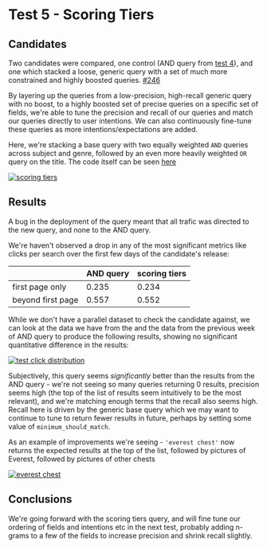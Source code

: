 # Test 5 - Scoring Tiers

## Candidates

Two candidates were compared, one control \(AND query from [test 4](https://github.com/wellcometrust/catalogue/blob/1815824ba326bb32f6178a01c860443a5ca427d0/docs/search_relevance/004_AND_or_OR.md)\), and one which stacked a loose, generic query with a set of much more constrained and highly boosted queries. [\#246](https://github.com/wellcometrust/catalogue/pull/246)

By layering up the queries from a low-precision, high-recall generic query with no boost, to a highly boosted set of precise queries on a specific set of fields, we're able to tune the precision and recall of our queries and match our queries directly to user intentions. We can also continuously fine-tune these queries as more intentions/expectations are added.

Here, we're stacking a base query with two equally weighted `AND` queries across subject and genre, followed by an even more heavily weighted `OR` query on the title. The code itself can be seen [here](https://github.com/wellcometrust/catalogue/blob/39f8289dac0e7f0bf23bfe9341aa50ac67131b24/api/api/src/main/scala/uk/ac/wellcome/platform/api/services/ElasticsearchQueryBuilder.scala)

[![scoring tiers](https://user-images.githubusercontent.com/11006680/70548661-db6c1b80-1b6a-11ea-8247-7a1358451c06.png)](https://user-images.githubusercontent.com/11006680/70548661-db6c1b80-1b6a-11ea-8247-7a1358451c06.png)

## Results

A bug in the deployment of the query meant that all trafic was directed to the new query, and none to the AND query.

We're haven't observed a drop in any of the most significant metrics like clicks per search over the first few days of the candidate's release:

|  | AND query | scoring tiers |
| :--- | :--- | :--- |
| first page only | 0.235 | 0.234 |
| beyond first page | 0.557 | 0.552 |

While we don't have a parallel dataset to check the candidate against, we can look at the data we have from the and the data from the previous week of AND query to produce the following results, showing no significant quantitative difference in the results:

 [![test click distribution](https://user-images.githubusercontent.com/11006680/70550362-8978c500-1b6d-11ea-84e2-e544c69f00df.png)](https://user-images.githubusercontent.com/11006680/70550362-8978c500-1b6d-11ea-84e2-e544c69f00df.png)

Subjectively, this query seems _significantly_ better than the results from the AND query - we're not seeing so many queries returning 0 results, precision seems high \(the top of the list of results seem intuitively to be the most relevant\), and we're matching enough terms that the recall also seems high. Recall here is driven by the generic base query which we may want to continue to tune to return fewer results in future, perhaps by setting some value of `minimum_should_match`.

As an example of improvements we're seeing - `'everest chest'` now returns the expected results at the top of the list, followed by pictures of Everest, followed by pictures of other chests

 [![everest chest](https://user-images.githubusercontent.com/11006680/70550811-4539f480-1b6e-11ea-89d5-bffdbbe5936f.png)](https://user-images.githubusercontent.com/11006680/70550811-4539f480-1b6e-11ea-89d5-bffdbbe5936f.png)

## Conclusions

We're going forward with the scoring tiers query, and will fine tune our ordering of fields and intentions etc in the next test, probably adding n-grams to a few of the fields to increase precision and shrink recall slightly.

